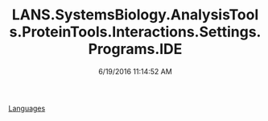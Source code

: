 ﻿---
title: LANS.SystemsBiology.AnalysisTools.ProteinTools.Interactions.Settings.Programs.IDE
date: 6/19/2016 11:14:52 AM
---

[Languages](T-LANS.SystemsBiology.AnalysisTools.ProteinTools.Interactions.Settings.Programs.IDE.Languages.html)
